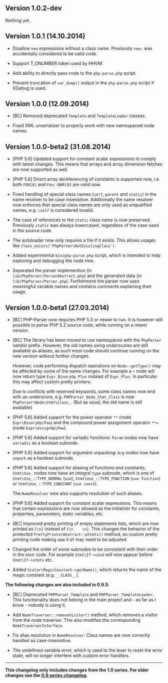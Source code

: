 Version 1.0.2-dev
-----------------

Nothing yet.

Version 1.0.1 (14.10.2014)
--------------------------

* Disallow `new` expressions without a class name. Previously `new;` was accidentally considered to be valid code.

* Support T_ONUMBER token used by HHVM.

* Add ability to directly pass code to the `php-parse.php` script.

* Prevent truncation of `var_dump()` output in the `php-parse.php` script if XDebug is used.

Version 1.0.0 (12.09.2014)
--------------------------

* [BC] Removed deprecated `Template` and `TemplateLoader` classes.

* Fixed XML unserializer to properly work with new namespaced node names.

Version 1.0.0-beta2 (31.08.2014)
--------------------------------

* [PHP 5.6] Updated support for constant scalar expressions to comply with latest changes. This means that arrays
  and array dimension fetches are now supported as well.

* [PHP 5.6] Direct array dereferencing of constants is supported now, i.e. both `FOO[0]` and `Foo::BAR[0]` are valid
  now.

* Fixed handling of special class names (`self`, `parent` and `static`) in the name resolver to be case insensitive.
  Additionally the name resolver now enforces that special class names are only used as unqualified names, e.g. `\self`
  is considered invalid.

* The case of references to the `static` class name is now preserved. Previously `static` was always lowercased,
  regardless of the case used in the source code.

* The autoloader now only requires a file if it exists. This allows usages like
  `class_exists('PhpParser\NotExistingClass')`.

* Added experimental `bin/php-parse.php` script, which is intended to help exploring and debugging the node tree.

* Separated the parser implemention (in `lib/PhpParser/ParserAbstract.php`) and the generated data (in
  `lib/PhpParser/Parser.php`). Furthermore the parser now uses meaningful variable names and contains comments
  explaining their usage.

Version 1.0.0-beta1 (27.03.2014)
--------------------------------

* [BC] PHP-Parser now requires PHP 5.3 or newer to run. It is however still possible to *parse* PHP 5.2 source code,
  while running on a newer version.

* [BC] The library has been moved to use namespaces with the `PhpParser` vendor prefix. However, the old names using
  underscores are still available as aliases, as such most code should continue running on the new version without
  further changes.

  However, code performing dispatch operations on `Node::getType()` may be affected by some of the name changes. For
  example a `+` node will now return type `Expr_BinaryOp_Plus` instead of `Expr_Plus`. In particular this may affect
  custom pretty printers.

  Due to conflicts with reserved keywords, some class names now end with an underscore, e.g. `PHPParser_Node_Stmt_Class`
  is now `PhpParser\Node\Stmt\Class_`. (But as usual, the old name is still available)

* [PHP 5.6] Added support for the power operator `**` (node `Expr\BinaryOp\Pow`) and the compound power assignment
  operator `**=` (node `Expr\AssignOp\Pow`).

* [PHP 5.6] Added support for variadic functions: `Param` nodes now have `variadic` as a boolean subnode.

* [PHP 5.6] Added support for argument unpacking: `Arg` nodes now have `unpack` as a boolean subnode.

* [PHP 5.6] Added support for aliasing of functions and constants. `Stmt\Use_` nodes now have an integral `type`
  subnode, which is one of `Stmt\Use_::TYPE_NORMAL` (`use`), `Stmt\Use_::TYPE_FUNCTION` (`use function`) or
  `Stmt\Use_::TYPE_CONSTANT` (`use const`).

  The `NameResolver` now also supports resolution of such aliases.

* [PHP 5.6] Added support for constant scalar expressions. This means that certain expressions are now allowed as the
  initializer for constants, properties, parameters, static variables, etc.

* [BC] Improved pretty printing of empty statements lists, which are now printed as `{\n}` instead of `{\n    \n}`.
  This changes the behavior of the protected `PrettyPrinterAbstract::pStmts()` method, so custom pretty printing code
  making use it of may need to be adjusted.

* Changed the order of some subnodes to be consistent with their order in the sour code. For example `Stmt\If->cond`
  will now appear before `Stmt\If->stmts` etc.

* Added `Scalar\MagicConstant->getName()`, which returns the name of the magic constant (e.g. `__CLASS__`).

**The following changes are also included in 0.9.5**:

* [BC] Deprecated `PHPParser_Template` and `PHPParser_TemplateLoader`. This functionality does not belong in the main project
  and - as far as I know - nobody is using it.

* Add `NodeTraverser::removeVisitor()` method, which removes a visitor from the node traverser. This also modifies the
  corresponding `NodeTraverserInterface`.

* Fix alias resolution in `NameResolver`: Class names are now correctly handled as case-insensitive.

* The undefined variable error, which is used to the lexer to reset the error state, will no longer interfere with
  custom error handlers.

---

**This changelog only includes changes from the 1.0 series. For older changes see the [0.9 series changelog][1].**

 [1]: https://github.com/nikic/PHP-Parser/blob/0.9/CHANGELOG.md